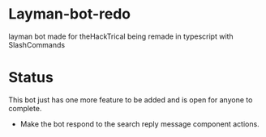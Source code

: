 # Layman-bot-redo
layman bot made for theHackTrical being remade in typescript with SlashCommands


# Status
This bot just has one more feature to be added and is open for anyone to complete.
- Make the bot respond to the search reply message component actions.
